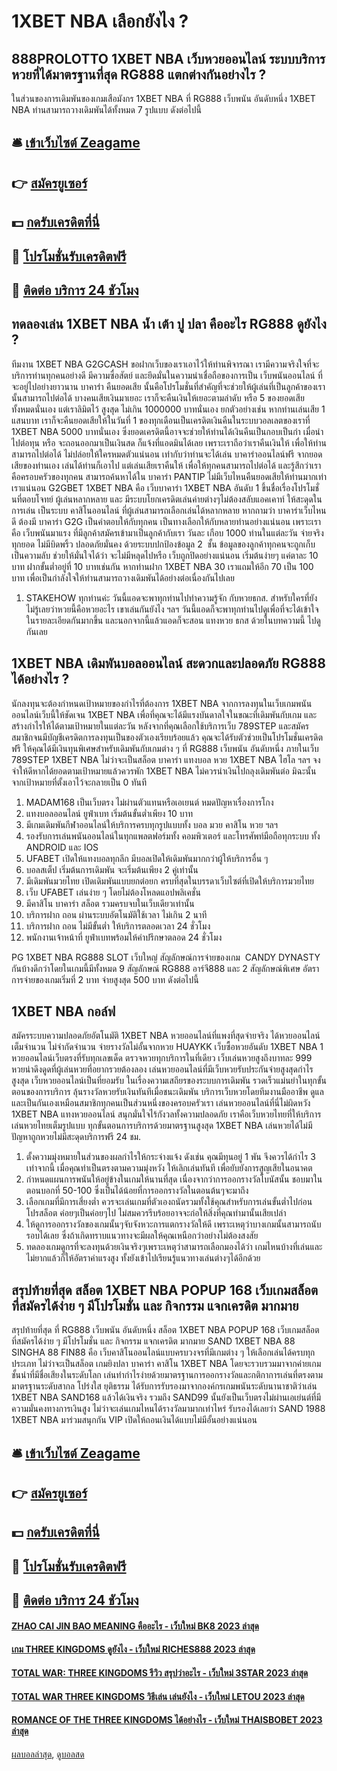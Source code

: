 # 1XBET NBA เลือกยังไง ?
## 888PROLOTTO 1XBET NBA เว็บหวยออนไลน์ ระบบบริการหวยที่ได้มาตรฐานที่สุด RG888 แตกต่างกันอย่างไร ?
ในส่วนของการเดิมพันของเกมเสือมังกร 1XBET NBA ที่ RG888 เว็บพนัน อันดับหนึ่ง 1XBET NBA ท่านสามารถวางเดิมพันได้ทั้งหมด 7 รูปแบบ ดังต่อไปนี้

## 🛎 [เข้าเว็บไซต์ Zeagame](https://bit.ly/3SdLNi2)
## 👉 [สมัครยูเซอร์](https://bit.ly/3SdLNi2)
## 💵 [กดรับเครดิตที่นี่](https://bit.ly/3dyRKHj)
## 👑 [โปรโมชั่นรับเครดิตฟรี](https://bit.ly/3dyRKHj)
## 📱 [ติดต่อ บริการ 24 ชัวโมง](https://bit.ly/3dyRKHj)

## ทดลองเล่น 1XBET NBA น้ำ เต้า ปู ปลา คืออะไร RG888 ดูยังไง ?
ทีมงาน 1XBET NBA G2GCASH ขอฝากเว็บของเราเอาไว้ให้ท่านพิจารณา เรามีความจริงใจที่จะบริการท่านทุกคนอย่างดี มีความซื่อสัตย์ และยึดมั่นในความน่าเชื่อถือของการเป็น เว็บพนันออนไลน์ ที่จะอยู่ไปอย่างยาวนาน
บาคาร่า คืนยอดเสีย นั้นคือโปรโมชั่นที่สำคัญที่จะช่วยให้ผู้เล่นที่เป็นลูกค้าของเรานั้นสามารถไปต่อได้ บางคนเสียเงินมาเยอะ เราก็จะคืนเงินให้เยอะตามลำดับ หรือ 5 ของยอดเสียทั้งหมดนั่นเอง แต่เราลิมิตไว้ สูงสุด ไม่เกิน 1000000 บาทนั่นเอง ยกตัวอย่างเช่น หากท่านเล่นเสีย 1 แสนบาท เราก็จะคืนยอดเสียให้ในวันที่ 1 ของทุกเดือนเป็นเครดิตเงินคืนในระบบวอลเลตของเราที่ 1XBET NBA 5000 บาทนั่นเอง ซึ่งยอดเครดิตนี้อาจจะช่วยให้ท่านได้เงินคืนเป็นกอบเป็นกำ เมื่อนำไปต่อทุน หรือ จะถอนออกมาเป็นเงินสด ก็แจ้งที่แอดมินได้เลย เพราะเราถือว่าเราคืนเงินให้ เพื่อให้ท่านสามารถไปต่อได้ ไม่ปล่อยให้ใครหมดตัวแน่นอน เท่ากับว่าท่านจะได้เล่น บาคาร่าออนไลน์ฟรี จากยอดเสียของท่านเอง เล่นได้ท่านก็เอาไป แต่เล่นเสียเราคืนให้ เพื่อให้ทุกคนสามารถไปต่อได้ และรู้สึกว่าเราคือครอบครัวของทุกคน สามารถค้นหาได้ใน บาคาร่า PANTIP ไม่มีเว็บไหนคืนยอดเสียให้ท่านมากเท่าเราแน่นอน
G2GBET 1XBET NBA คือ เว็บบาคาร่า 1XBET NBA อันดับ 1 ขึ้นชื่อเรื่องโปรโมชั่นที่ตอบโจทย์ ผู้เล่นหลากหลาย และ มีระบบโยกเครดิตเล่นค่ายต่างๆไม่ต้องสลับแอคเคาท์ ให้สะดุดในการเล่น เป็นระบบ คาสิโนออนไลน์ ที่ผู้เล่นสามารถเลือกเล่นได้หลากหลาย หากถามว่า บาคาร่าเว็บไหนดี ต้องมี บาคาร่า G2G เป็นคำตอบให้กับทุกคน เป็นทางเลือกให้กับหลายท่านอย่างแน่นอน เพราะเราคือ เว็บพนันมาแรง ที่มีลูกค้าสมัครเข้ามาเป็นลูกค้ากับเรา วันละ เกือบ 1000 ท่านในแต่ละวัน จ่ายจริงทุกยอด ไม่มีบิดพริ้ว ปลอดภัยมั่นคง ด้วยระบบปกป้องข้อมูล 2  ชั้น ข้อมูลของลูกค้าทุกคนจะถูกเก็บเป็นความลับ ช่วยให้มั่นใจได้ว่า จะไม่มีหลุดไปหรือ เว็บถูกปิดอย่างแน่นอน เริ่มต้นง่ายๆ แค่ตาละ 10 บาท ฝากขั้นต่ำอยู่ที่ 10 บาทเช่นกัน หากท่านฝาก 1XBET NBA 30 เราแถมให้อีก 70 เป็น 100 บาท เพื่อเป็นกำลังใจให้ท่านสามารถวางเดิมพันได้อย่างต่อเนื่องกันไปเลย
1. STAKEHOW ทุกท่านค่ะ วันนี้แอดจะพาทุกท่านไปทำความรู้จัก กับหวยธกส. สำหรับใครที่ยังไม่รู้เลยว่าหวยนี้คือหวยอะไร เขาเล่นกันยังไง ฯลฯ วันนี้แอดก็จะพาทุกท่านไปดูเพื่อที่จะได้เข้าใจในรายละเอียดกันมากขึ้น และนอกจากนี้แล้วแอดก็จะสอน แทงหวย ธกส ด้วยในบทความนี้ ไปดูกันเลย

## 1XBET NBA เดิมพันบอลออนไลน์ สะดวกและปลอดภัย RG888 ได้อย่างไร ?
นักลงทุนจะต้องกำหนดเป้าหมายของกำไรที่ต้องการ 1XBET NBA จากการลงทุนในเว็บเกมพนันออนไลน์เว็บนี้ให้ชัดเจน 1XBET NBA เพื่อที่คุณจะได้มีแรงบันดาลใจในขณะที่เดิมพันกับเกม และสร้างกำไรให้ได้ตามเป้าหมายในแต่ละวัน หลังจากที่คุณเลือกใช้บริการเว็บ 789STEP และสมัครสมาชิกจนมีบัญชีเครดิตการลงทุนเป็นของตัวเองเรียบร้อยแล้ว คุณจะได้รับตัวช่วยเป็นโปรโมชั่นเครดิตฟรี ให้คุณได้มีเงินทุนพิเศษสำหรับเดิมพันกับเกมต่าง ๆ ที่ RG888 เว็บพนัน อันดับหนึ่ง ภายในเว็บ 789STEP 1XBET NBA ไม่ว่าจะเป็นสล็อต บาคาร่า แทงบอล หวย 1XBET NBA ไฮโล ฯลฯ จงจำให้ดีหากได้ยอดตามเป้าหมายแล้วควรพัก 1XBET NBA ไม่ควรนำเงินไปถลุงเดิมพันต่อ มิฉะนั้นจากเป้าหมายที่ตั้งเอาไว้จะกลายเป็น 0 ทันที
1. MADAM168 เป็นเว็บตรง ไม่ผ่านตัวแทนหรือเอเยนต์ หมดปัญหาเรื่องการโกง
2. แทงบอลออนไลน์ ยูฟ่าเบท เริ่มต้นขั้นต่ำเพียง 10 บาท
3. มีเกมเดิมพันกีฬาออนไลน์ให้บริการครบทุกรูปแบบทั้ง บอล มวย คาสิโน หวย ฯลฯ
4. รองรับการเล่นพนันออนไลน์ในทุกแพลตฟอร์มทั้ง คอมพิวเตอร์ และโทรศัพท์มือถือทุกระบบ ทั้ง ANDROID และ IOS
5. UFABET เปิดให้แทงบอลทุกลีก มีบอลเปิดให้เดิมพันมากกว่าผู้ให้บริการอื่น ๆ
6. บอลสเต็ป เริ่มต้นการเดิมพัน จะเริ่มต้นเพียง 2 คู่เท่านั้น
7. มีเดิมพันมวยไทย เปิดเดิมพันแบบยกต่อยก ครบที่สุดในบรรดาเว็บไซต์ที่เปิดให้บริการมวยไทย
8. เว็บ UFABET เล่นง่าย ๆ โดยไม่ต้องโหลดแอปพลิเคชั่น
9. มีคาสิโน บาคาร่า สล็อต รวมครบจบในเว็บเดียวเท่านั้น
10. บริการฝาก ถอน ผ่านระบบอัตโนมัติใช้เวลา ไม่เกิน 2 นาที
11. บริการฝาก ถอน ไม่มีขั้นต่ำ ให้บริการตลอดเวลา 24 ชั่วโมง
12. พนักงานเจ้าหน้าที่ ยูฟ่าเบทพร้อมให้คำปรึกษาตลอด 24 ชั่วโมง

PG 1XBET NBA RG888 SLOT เว็บใหญ่ สัญลักษณ์การจ่ายของเกม  CANDY DYNASTY กันบ้างดีกว่าโดยในเกมนี้มีทั้งหมด 9 สัญลักษณ์ RG888 อาร์จี888 และ 2 สัญลักษณ์พิเศษ อัตราการจ่ายของเกมเริ่มที่ 2 บาท จ่ายสูงสุด 500 บาท ดังต่อไปนี้

## 1XBET NBA กอล์ฟ
สมัครระบบความปลอดภัยอัตโนมัติ 1XBET NBA หวยออนไลน์ที่แพงที่สุดจ่ายจริง ได้หวยออนไลน์เต็มจำนวน ไม่จำกัดจำนวน จ่ายรางวัลไม่อั้นจากหวย HUAYKK เว็บซื้อหวยอันดับ 1XBET NBA 1 หวยออนไลน์เว็บตรงที่รับทุกเลขเด็ด ตรวจหวยทุกบริการในที่เดียว เว็บเล่นหวยสูงถึงบาทละ 999 หวยน่าดึงดูดที่ผู้เล่นหวยที่อยากรวยต้องลอง เล่นหวยออนไลน์ที่มีเว็บหวยรับประกันจ่ายสูงสุดกำไรสูงสุด เว็บหวยออนไลน์เป็นที่ยอมรับ ในเรื่องความเสถียรของระบบการเดิมพัน รวดเร็วแม่นยำในทุกขั้นตอนของการบริการ ลุ้นรางวัลหวยรับเงินทันทีเมื่อชนะเดิมพัน บริการเว็บหวยโดยทีมงานมืออาชีพ ดูแลและเป็นกันเองเหมือนสมาชิกทุกคนเป็นส่วนหนึ่งของครอบครัวเรา เล่นหวยออนไลน์ที่นี่ไม่ผิดหวัง 1XBET NBA แทงหวยออนไลน์ สนุกมั่นใจไร้กังวลทั้งความปลอดภัย เราคือเว็บหวยไทยที่ให้บริการเล่นหวยไทยเต็มรูปแบบ ทุกขั้นตอนการบริการด้วยมาตรฐานสูงสุด 1XBET NBA เล่นหวยได้ไม่มีปัญหาถูกหวยไม่มีสะดุดบริการฟรี 24 ชม.
1. ตั้งความมุ่งหมายในส่วนของผลกำไรให้กระจ่างแจ้ง ดังเช่น คุณมีทุนอยู่ 1 พัน จึงควรได้กำไร 3 เท่าจากนี้ เมื่อคุณทำเป็นตรงตามความมุ่งหวัง ให้เลิกเล่นทันที เพื่อยับยังการสูญเสียในอนาคต
2. กำหนดแผนการพนันให้อยู่ข้างในเกมให้นานที่สุด เนื่องจากว่าการออกรางวัลโบนัสนั้น ชอบมาในตอนบอกที่ 50-100 ซึ่งเป็นได้น้อยที่การออกรางวัลในตอนต้นๆจะมาถึง
3. เลือกเกมที่มีการเสี่ยงต่ำ ควรจะเล่นเกมที่ตัวเองถนัดรวมทั้งใช้คุณสำหรับการเล่นขั้นต่ำไปก่อน โปรสล็อต ค่อยๆเป็นค่อยๆไป ไม่สมควรรีบร้อยอาจจะก่อให้สิ่งที่คุณทำมานั้นเสียเปล่า
4. ให้ดูการออกรางวัลของเกมนั้นๆจับจังหวะการแตกรางวัลให้ดี เพราะเหตุว่าบางเกมนั้นสามารถนับรอบได้เลย ซึ่งถ้าเกิดทราบแนวทางจะมีผลให้คุณเหนือกว่าอย่างไม่ต้องสงสัย
5. ทดลองเกมดูกรที่จะลงทุนด้วยเงินจริงๆเพราะเหตุว่าสามารถเลือกมองได้ว่า เกมไหนบ้างที่เล่นและไม่ยากแล้วก็ให้อัตราค่าแรงสูง ทั้งยังเข้าไปเรียนรู้แนวทางเล่นต่างๆได้อีกด้วย

## สรุปท้ายที่สุด สล็อต 1XBET NBA POPUP 168 เว็บเกมสล็อต ที่สมัครได้ง่าย ๆ มีโปรโมชั่น และ กิจกรรม แจกเครดิต มากมาย
สรุปท้ายที่สุด ที่ RG888 เว็บพนัน อันดับหนึ่ง สล็อต 1XBET NBA POPUP 168 เว็บเกมสล็อต ที่สมัครได้ง่าย ๆ มีโปรโมชั่น และ กิจกรรม แจกเครดิต มากมาย SAND 1XBET NBA 88 SINGHA 88 FIN88 คือ เว็บคาสิโนออนไลน์แบบครบวงจรที่มีเกมต่าง ๆ ให้เลือกเล่นได้ครบทุกประเภท ไม่ว่าจะเป็นสล็อต เกมยิงปลา บาคาร่า คาสิโน 1XBET NBA โดยจะรวบรวมมาจากค่ายเกมชั้นนำที่มีชื่อเสียงในระดับโลก เล่นทำกำไรง่ายด้วยมาตรฐานการออกรางวัลและกติกาการเล่นที่ตรงตามมาตรฐานระดับสากล โปร่งใส ยุติธรรม ได้รับการรับรองมาจากองค์กรเกมพนันระดับนานาชาติว่าเล่น 1XBET NBA SAND168 แล้วได้เงินจริง รวมถึง SAND99 นั้นยังเป็นเว็บตรงไม่ผ่านเอเย่นต์ที่มีความมั่นคงทางการเงินสูง ไม่ว่าจะเล่นเกมไหนได้รางวัลมามากเท่าไหร่ รับรองได้เลยว่า SAND 1988 1XBET NBA มาร่วมสนุกกัน VIP เปิดให้ถอนเงินได้แบบไม่มีอั้นอย่างแน่นอน

## 🛎 [เข้าเว็บไซต์ Zeagame](https://bit.ly/3SdLNi2)
## 👉 [สมัครยูเซอร์](https://bit.ly/3SdLNi2)
## 💵 [กดรับเครดิตที่นี่](https://bit.ly/3dyRKHj)
## 👑 [โปรโมชั่นรับเครดิตฟรี](https://bit.ly/3dyRKHj)
## 📱 [ติดต่อ บริการ 24 ชัวโมง](https://bit.ly/3dyRKHj)

#### [ZHAO CAI JIN BAO MEANING คืออะไร - เว็บใหม่ BK8 2023 ล่าสุด](https://atom.io/themes/zhao%20cai%20jin%20bao%20meaning%20คืออะไร%20-%20เว็บใหม่%20bk8%202023%20ล่าสุด)
#### [เกม THREE KINGDOMS ดูยังไง - เว็บใหม่ RICHES888 2023 ล่าสุด](https://atom.io/themes/เกม%20three%20kingdoms%20ดูยังไง%20-%20เว็บใหม่%20riches888%202023%20ล่าสุด)
#### [TOTAL WAR: THREE KINGDOMS รีวิว สรุปว่าอะไร - เว็บใหม่ 3STAR 2023 ล่าสุด](https://atom.io/themes/total%20war%20three%20kingdoms%20รีวิว%20สรุปว่าอะไร%20-%20เว็บใหม่%203star%202023%20ล่าสุด)
#### [TOTAL WAR THREE KINGDOMS วิธีเล่น เล่นยังไง - เว็บใหม่ LETOU 2023 ล่าสุด](https://atom.io/themes/total%20war%20three%20kingdoms%20วิธีเล่น%20เล่นยังไง%20-%20เว็บใหม่%20letou%202023%20ล่าสุด)
#### [ROMANCE OF THE THREE KINGDOMS ได้อย่างไร - เว็บใหม่ THAISBOBET 2023 ล่าสุด](https://atom.io/themes/romance%20of%20the%20three%20kingdoms%20ได้อย่างไร%20-%20เว็บใหม่%20thaisbobet%202023%20ล่าสุด)

[ผลบอลล่าสุด](https://siamsport.tv "ผลบอลล่าสุด"), [ดูบอลสด](https://siamsport.tv/ดูบอลสด "ดูบอลสด")